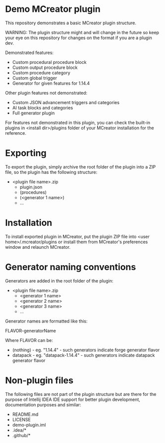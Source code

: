 # Demo MCreator plugin

This repository demonstrates a basic MCreator plugin structure.

WARNING: The plugin structure might and will change in the future so keep your eye on this repository for changes on the format if you are a plugin dev.

Demonstrated features:
* Custom procedural procedure block
* Custom output procedure block
* Custom procedure category
* Custom global trigger
* Generator for given features for 1.14.4

Other plugin features not demonstrated:
* Custom JSON advancement triggers and categories
* AI task blocks and categories
* Full generator plugin

For features not demonstrated in this plugin, you can check the built-in plugins in &lt;install dir&gt;/plugins 
folder of your MCreator installation for the reference.

# Exporting

To export the plugin, simply archive the root folder of the plugin into a ZIP file, so the plugin has 
the following structure:

* &lt;plugin file name&gt;.zip
   * plugin.json
   * (procedures)
   * (<generator 1 name>)
   * ...

# Installation

To install exported plugin in MCreator, put the plugin ZIP file into &lt;user home&gt;/.mcreator/plugins
or install them from MCreator's preferences window and relaunch MCreator. 

# Generator naming conventions

Generators are added in the root folder of the plugin:

* &lt;plugin file name&gt;.zip
   * <generator 1 name>
   * <generator 2 name>
   * <generator 3 name>
   * ...

Generator names are formatted like this:

FLAVOR-generatorName

Where FLAVOR can be:

* (nothing) - eg. "1.14.4" - such generators indicate forge generator flavor
* datapack - eg. "datapack-1.14.4" - such generators indicate datapack generator flavor

# Non-plugin files

The following files are not part of the plugin structure but are there for the purpose of Intellij IDEA IDE support
for better plugin development, documentation purposes and similar:

* README.md
* LICENSE
* demo-plugin.iml
* .idea/*
* .github/*
